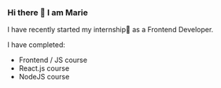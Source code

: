 ### Hi there 👋 I am Marie

I have recently started my internship🥳 as a Frontend Developer.

I have completed:
- Frontend / JS course
- React.js course 
- NodeJS course

